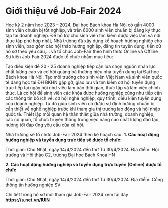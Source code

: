 # Giới thiệu về Job-Fair 2024

Học kỳ 2 năm học 2023 – 2024, Đại học Bách khoa Hà Nội có gần 4000 sinh viên chuẩn bị tốt nghiệp, và trên 6000 sinh viên chuẩn bị đăng ký thực tập tại doanh nghiệp. Để hỗ trợ cho sinh viên tìm kiếm được việc làm và nơi thực tập phù hợp nhất, Nhà trường đã xây dựng kế hoạch hướng nghiệp cho sinh viên, bao gồm các hội thảo hướng nghiệp, đăng tin tuyển dụng, tiến cử hồ sơ theo yêu cầu,… và tổ chức Job-Fair theo hình thức Online và Offline
Sự kiện Job-Fair 2024 được tổ chức nhằm mục tiêu:

Tạo điều kiện để 20 - 25 doanh nghiệp tiếp cận lựa chọn nguồn nhân lực chất lượng cao và cơ hội quảng bá thương hiệu nhà tuyển dụng tại Đại học Bách khoa Hà Nội.
Tạo môi trường cho sinh viên Việt Nam và sinh viên quốc tế đang học tại ĐH BKHN gặp gỡ, giao lưu và tìm kiếm cơ hội tuyển dụng trực tiếp tại ngày hội như việc làm bán thời gian, thực tập và làm việc chính thức.
Là cơ hội để sinh viên các khóa được hướng nghiệp cũng như tiếp cận các thông tin bổ ích về: cơ hội nghề nghiệp, quy trình, điều kiện tuyển dụng của doanh nghiệp. Từ đó giúp sinh viên có được sự định hướng chuẩn bị cần thiết về nghề nghiệp trước khi tham gia thị trường lao động và hội nhập quốc tế.
Thiết lập mối quan hệ thân thiết giữa nhà trường, doanh nghiệp, các cơ quan, tổ chức truyền thông trong việc nâng cao chất lượng đào tạo, hướng tới đáp ứng yêu cầu của xã hội. 

Nhà trường sẽ tổ chức Job-Fair 2024 theo kế hoạch sau:
**1. Các hoạt động hướng nghiệp và tuyển dụng trực tiếp sẽ được tổ chức:**

Thời gian: Chủ Nhật, ngày 14/4/2024 đến thứ Tư 30/4/2024.
Địa điểm: Hội trường và Hội thảo C2, trường Đại học Bách Khoa HN

**2. Các hoạt động hướng nghiệp và tuyển dụng trực tuyến (Online) được tổ chức**

Thời gian: Chủ Nhật, ngày 14/4/2024 đến thứ Tư 30/4/2024.
Địa điểm: Cổng thông tin hướng nghiệp SV 

Chi tiết trong hồ sơ mời tham gia Job-Fair 2024 xem tại đây **https://s.net.vn/lUlN**
